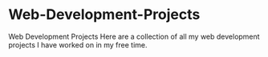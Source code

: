 # Web-Development-Projects
Web Development Projects
Here are a collection of all my web development projects I have worked on in my free time.
